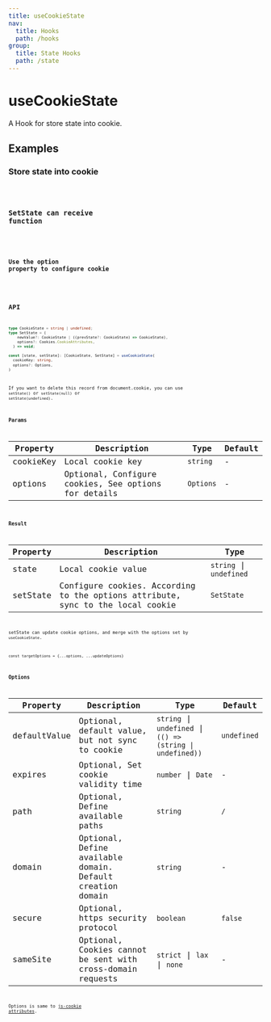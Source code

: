 ```yaml
---
title: useCookieState
nav:
  title: Hooks
  path: /hooks
group:
  title: State Hooks
  path: /state
---
```


# useCookieState

A Hook for store state into cookie.

## Examples

### Store state into cookie

<code src="./demo/demo1.tsx" />

### SetState can receive function

<code src="./demo/demo2.tsx" />

### Use the option property to configure cookie

<code src="./demo/demo3.tsx" />

## API

```typescript
type CookieState = string | undefined;
type SetState = (
    newValue?: CookieState | ((prevState?: CookieState) => CookieState),
    options?: Cookies.CookieAttributes,
  ) => void;

const [state, setState]: [CookieState, SetState] = useCookieState(
  cookieKey: string,
  options?: Options,
)
```

If you want to delete this record from document.cookie, you can use `setState()` or `setState(null)` or `setState(undefined)`.

### Params

| Property       | Description                 | Type                 | Default |
| ------------ | ------------------------ | -------------------- | ------ |
| cookieKey    | Local cookie key | `string` | - |
| options | Optional, Configure cookies, See options for details | `Options` | - |

### Result

| Property       | Description                 | Type                 |
| -------- | ------------ | ---------------------------------------------------------------------------------------------------- |
| state    | Local cookie value | `string` \| `undefined`                              |
| setState | Configure cookies. According to the options attribute, sync to the local cookie | `SetState` |

setState can update cookie options, and merge with the options set by `useCookieState`.

`const targetOptions = {...options, ...updateOptions}`

### Options

| Property       | Description                 | Type                 | Default |
| -------- | ------------------------------------------------- | --------------------- | ------ |
| defaultValue | Optional, default value, but not sync to cookie | `string` \| `undefined` \| `(() => (string \| undefined))` | `undefined`
| expires  | Optional, Set cookie validity time | `number` \| `Date` | - |
| path | Optional, Define available paths | `string` | `/` |
| domain | Optional, Define available domain. Default creation domain| `string` | - |
| secure | Optional, https security protocol | `boolean` | `false` |
| sameSite | Optional, Cookies cannot be sent with cross-domain requests | `strict` \| `lax` \| `none` | - |

Options is same to [js-cookie attributes](https://github.com/js-cookie/js-cookie#cookie-attributes).